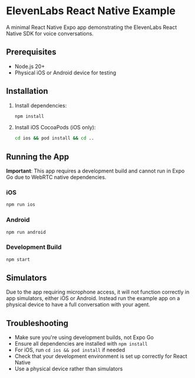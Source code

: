 # ElevenLabs React Native Example

A minimal React Native Expo app demonstrating the ElevenLabs React Native SDK for voice conversations.

## Prerequisites

- Node.js 20+
- Physical iOS or Android device for testing

## Installation

1. Install dependencies:
   ```bash
   npm install
   ```

2. Install iOS CocoaPods (iOS only):
   ```bash
   cd ios && pod install && cd ..
   ```

## Running the App

**Important**: This app requires a development build and cannot run in Expo Go due to WebRTC native dependencies.

### iOS
```bash
npm run ios
```

### Android
```bash
npm run android
```

### Development Build
```bash
npm start
```

## Simulators

Due to the app requiring microphone access, it will not function correctly in app simulators, either iOS or Android. Instead run the example app on a physical device to have a full conversation with your agent.

## Troubleshooting

- Make sure you're using development builds, not Expo Go
- Ensure all dependencies are installed with `npm install`
- For iOS, run `cd ios && pod install` if needed
- Check that your development environment is set up correctly for React Native
- Use a physical device rather than simulators